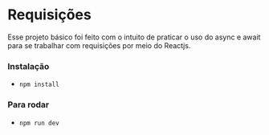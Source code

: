 # Requisições

Esse projeto básico foi feito com o intuito de praticar o uso do async e await para se trabalhar com requisições por meio do Reactjs.

### Instalação
 - `npm install`

### Para rodar
 - `npm run dev`